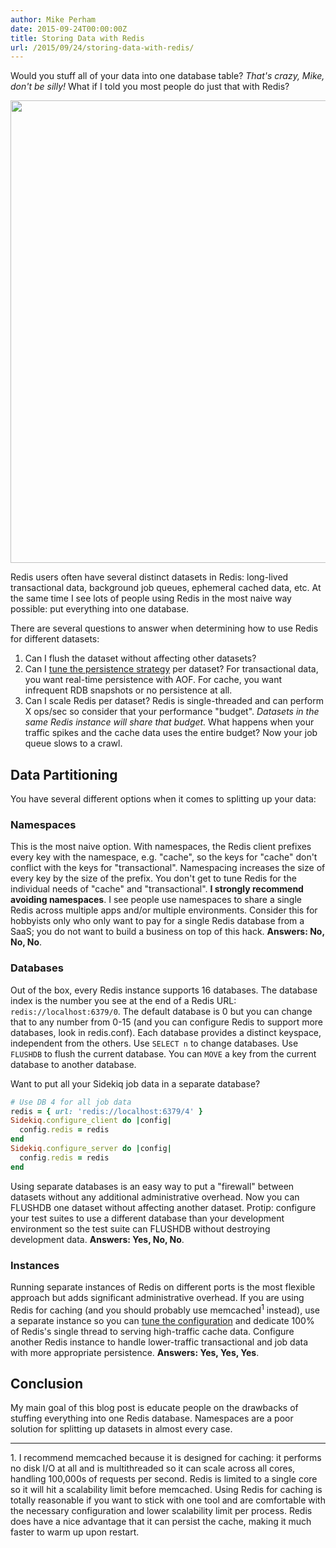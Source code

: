 ```yaml
---
author: Mike Perham
date: 2015-09-24T00:00:00Z
title: Storing Data with Redis
url: /2015/09/24/storing-data-with-redis/
---
```


Would you stuff all of your data into one database table?  *That's crazy, Mike,
don't be silly!*  What if I told you most people do just that with Redis?

<img src="/images/redis.png" width="740px" />

Redis users often have several distinct datasets in Redis: long-lived transactional data, background job queues,
ephemeral cached data, etc.  At the same time I see lots of people using Redis in the most naive way possible:
put everything into one database.

There are several questions to answer when determining how to use Redis for different datasets:

1. Can I flush the dataset without affecting other datasets?
2. Can I [tune the persistence strategy][0] per dataset?
   For transactional data, you want real-time persistence with AOF.
   For cache, you want infrequent RDB snapshots or no persistence at all.
3. Can I scale Redis per dataset?  Redis is single-threaded and can perform X ops/sec so consider that your
   performance "budget".  *Datasets in the same Redis instance will share that budget.*  What happens when your
   traffic spikes and the cache data uses the entire budget?  Now your job queue slows to a crawl.

## Data Partitioning

You have several different options when it comes to splitting up your data:

### Namespaces

This is the most naive option.  With namespaces, the Redis client prefixes every key with the
namespace, e.g. "cache", so the keys for "cache" don't conflict with the keys for "transactional".  Namespacing
increases the size of every key by the size of the prefix.  You don't get to tune Redis for the
individual needs of "cache" and "transactional".  **I strongly recommend avoiding namespaces**.
I see people use namespaces to share a single Redis across multiple apps and/or multiple environments.
Consider this for hobbyists only who only want to pay for a single Redis database from a SaaS;
you do not want to build a business on top of this hack.  **Answers: No, No, No**.

### Databases

Out of the box, every Redis instance supports 16 databases.  The database index is the number you see
at the end of a Redis URL: `redis://localhost:6379/0`.  The default database is 0 but you can change that
to any number from 0-15 (and you can configure Redis to support more databases, look in redis.conf).  Each database
provides a distinct keyspace, independent from the others.  Use `SELECT n` to change databases.  Use `FLUSHDB` to flush the
current database.  You can `MOVE` a key from the current database to another database.

Want to put all your Sidekiq job data in a separate database?

```ruby
# Use DB 4 for all job data
redis = { url: 'redis://localhost:6379/4' }
Sidekiq.configure_client do |config|
  config.redis = redis
end
Sidekiq.configure_server do |config|
  config.redis = redis
end
```

Using separate databases is an easy way to put a "firewall" between datasets without any additional administrative
overhead.  Now you can FLUSHDB one dataset without affecting another dataset.  Protip: configure your test suites
to use a different database than your development environment so the test suite can FLUSHDB without destroying development data.
**Answers: Yes, No, No**.

### Instances

Running separate instances of Redis on different ports is the most flexible approach but adds significant administrative
overhead.  If you are using Redis for caching (and you should probably use memcached<sup>1</sup> instead), use a separate instance
so you can [tune the configuration][1] and dedicate 100% of Redis's single thread to serving high-traffic cache data.
Configure another Redis instance to handle lower-traffic transactional and job data with more appropriate persistence.
**Answers: Yes, Yes, Yes**.

## Conclusion

My main goal of this blog post is educate people on the drawbacks of stuffing everything into one Redis database.
Namespaces are a poor solution for splitting up datasets in almost every case.

<hr/>
1. I recommend memcached because it is designed for caching: it performs no disk I/O at all and is multithreaded so it can scale
across all cores, handling 100,000s of requests per second.  Redis is limited to a single core so it will hit a scalability
limit before memcached.  Using Redis for caching is totally reasonable if you want to stick
with one tool and are comfortable with the necessary configuration and lower scalability limit per process.  Redis does
have a nice advantage that it can persist the cache, making it much faster to warm up upon restart.

[0]: http://redis.io/topics/persistence
[1]: http://redis.io/topics/lru-cache
